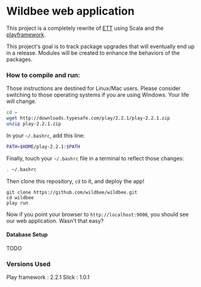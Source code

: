 Wildbee web application
=====================================
This project is a completely rewrite of [ETT] using Scala and the
[playframework].

This project's goal is to track package upgrades that will eventually end up
in a release. Modules will be created to enhance the behaviors of the packages.

### How to compile and run:
Those instructions are destined for Linux/Mac users. Please consider switching
to those operating systems if you are using Windows. Your life will change.
```bash
cd ~
wget http://downloads.typesafe.com/play/2.2.1/play-2.2.1.zip
unzip play-2.2.1.zip
```

In your `~/.bashrc`, add this line:
```bash
PATH=$HOME/play-2.2.1:$PATH
```

Finally, touch your `~/.bashrc` file in a terminal to reflect those changes:
```bash
. ~/.bashrc
```

Then clone this repository, `cd` to it, and deploy the app!
```bashrc
git clone https://github.com/wildbee/wildbee.git
cd wildbee
play run
```

Now if you point your browser to `http://localhost:9000`, you should see our web
application. Wasn't that easy?

#### Database Setup
TODO

### Versions Used
Play framework
: 2.2.1
Slick
: 1.0.1

[ETT]: https://github.com/liweinan/ett (ETT)
[playframework]: http://www.playframework.com/ (Play framework)
